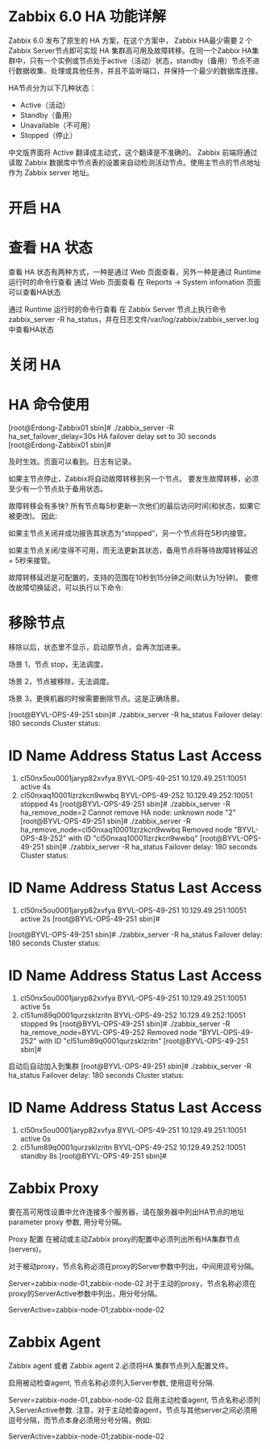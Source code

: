 # Zabbix 6.0 HA 功能详解

Zabbix 6.0 发布了原生的 HA 方案，在这个方案中，
Zabbix HA最少需要 2 个Zabbix Server节点即可实现 HA 集群高可用及故障转移。在同一个Zabbix HA集群中，只有一个实例或节点处于active（活动）状态，standby（备用）节点不进行数据收集、处理或其他任务，并且不监听端口，并保持一个最少的数据库连接。

HA节点分为以下几种状态：

* Active（活动）
* Standby（备用）
* Unavailable（不可用）
* Stopped（停止）

中文版界面将 Active 翻译成主动式，这个翻译是不准确的。
Zabbix 前端将通过读取 Zabbix 数据库中节点表的设置来自动检测活动节点。使用主节点的节点地址作为 Zabbix server 地址。

# 开启 HA 

# 查看 HA 状态

查看 HA 状态有两种方式，一种是通过 Web 页面查看，另外一种是通过 Runtime 运行时的命令行查看
通过 Web 页面查看
在 Reports -> System infomation 页面可以查看HA状态

通过 Runtime 运行时的命令行查看
在 Zabbix Server 节点上执行命令 zabbix_server -R ha_status，并在日志文件/var/log/zabbix/zabbix_server.log中查看HA状态



# 关闭 HA 


# HA 命令使用
[root@Erdong-Zabbix01 sbin]# ./zabbix_server -R ha_set_failover_delay=30s
HA failover delay set to 30 seconds
[root@Erdong-Zabbix01 sbin]#

及时生效。页面可以看到。日志有记录。

如果主节点停止，Zabbix将自动故障转移到另一个节点。 要发生故障转移，必须至少有一个节点处于备用状态。

故障转移会有多快? 所有节点每5秒更新一次他们的最后访问时间(和状态，如果它被更改)。 因此:

如果主节点关闭并成功报告其状态为“stopped”，另一个节点将在5秒内接管。

如果主节点关闭/变得不可用，而无法更新其状态，备用节点将等待故障转移延迟 + 5秒来接管。

故障转移延迟是可配置的，支持的范围在10秒到15分钟之间(默认为1分钟)。 要修改故障切换延迟，可以执行以下命令:



# 移除节点

移除以后，状态里不显示，启动原节点，会再次加进来。

场景 1，节点 stop，无法调度，

场景 2，节点被移除，无法调度。

场景 3，更换机器的时候需要删除节点。这是正确场景。


[root@BYVL-OPS-49-251 sbin]# ./zabbix_server -R ha_status
Failover delay: 180 seconds
Cluster status:
   #  ID                        Name                      Address                        Status      Last Access
   1. cl50nx5ou0001jaryp82xvfya BYVL-OPS-49-251           10.129.49.251:10051            active      4s
   2. cl50nxaq10001lzrzkcn9wwbq BYVL-OPS-49-252           10.129.49.252:10051            stopped     4s
[root@BYVL-OPS-49-251 sbin]# ./zabbix_server -R ha_remove_node=2
Cannot remove HA node: unknown node "2"
[root@BYVL-OPS-49-251 sbin]# ./zabbix_server -R ha_remove_node=cl50nxaq10001lzrzkcn9wwbq
Removed node "BYVL-OPS-49-252" with ID "cl50nxaq10001lzrzkcn9wwbq"
[root@BYVL-OPS-49-251 sbin]# ./zabbix_server -R ha_status
Failover delay: 180 seconds
Cluster status:
   #  ID                        Name                      Address                        Status      Last Access
   1. cl50nx5ou0001jaryp82xvfya BYVL-OPS-49-251           10.129.49.251:10051            active      2s
[root@BYVL-OPS-49-251 sbin]#


[root@BYVL-OPS-49-251 sbin]# ./zabbix_server -R ha_status
Failover delay: 180 seconds
Cluster status:
   #  ID                        Name                      Address                        Status      Last Access
   1. cl50nx5ou0001jaryp82xvfya BYVL-OPS-49-251           10.129.49.251:10051            active      5s
   2. cl51um89q0001qurzsklzritn BYVL-OPS-49-252           10.129.49.252:10051            stopped     9s
[root@BYVL-OPS-49-251 sbin]# ./zabbix_server -R ha_remove_node=BYVL-OPS-49-252
Removed node "BYVL-OPS-49-252" with ID "cl51um89q0001qurzsklzritn"
[root@BYVL-OPS-49-251 sbin]#




启动后自动加入到集群
[root@BYVL-OPS-49-251 sbin]# ./zabbix_server -R ha_status
Failover delay: 180 seconds
Cluster status:
   #  ID                        Name                      Address                        Status      Last Access
   1. cl50nx5ou0001jaryp82xvfya BYVL-OPS-49-251           10.129.49.251:10051            active      0s
   2. cl51um89q0001qurzsklzritn BYVL-OPS-49-252           10.129.49.252:10051            standby     8s
[root@BYVL-OPS-49-251 sbin]#

# Zabbix Proxy

要在高可用性设置中允许连接多个服务器，请在服务器中列出HA节点的地址 parameter proxy 参数, 用分号分隔。

Proxy 配置
在被动或主动Zabbix proxy的配置中必须列出所有HA集群节点(servers)。

对于被动proxy，节点名称必须在proxy的Server参数中列出，中间用逗号分隔。

Server=zabbix-node-01,zabbix-node-02
对于主动的proxy，节点名称必须在proxy的ServerActive参数中列出，用分号分隔。

ServerActive=zabbix-node-01;zabbix-node-02
# Zabbix Agent

Zabbix agent 或者 Zabbix agent 2.必须将HA 集群节点列入配置文件。

启用被动检查agent, 节点名称必须列入Server参数, 使用逗号分隔.

Server=zabbix-node-01,zabbix-node-02
启用主动检查agent, 节点名称必须列入ServerActive参数. 注意，对于主动检查agent，节点与其他server之间必须用逗号分隔，而节点本身必须用分号分隔，例如:

ServerActive=zabbix-node-01;zabbix-node-02